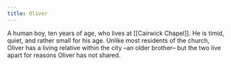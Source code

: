 ```yaml
---
title: Oliver
---
```


A human boy, ten years of age, who lives at [[Cairwick Chapel]]. He is timid, quiet, and rather small for his age. Unlike most residents of the church, Oliver has a living relative within the city –an older brother– but the two live apart for reasons Oliver has not shared.
